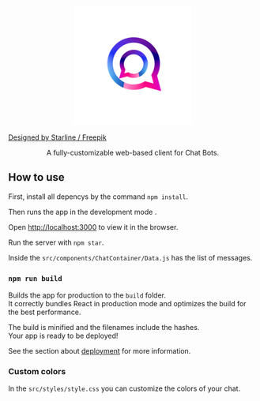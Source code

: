 <p align="center">
    <img src="./docs/images/react-chat-icon.png" alt="React chat logo" width="240" />
</p>
<a align="center" href="http://www.freepik.com">Designed by Starline / Freepik</a>

<p align="center">A fully-customizable web-based client for Chat Bots.</p>

## How to use
First, install all depencys by the command `npm install`. 

Then runs the app in the development mode .<br>

Open [http://localhost:3000](http://localhost:3000) to view it in the browser.

Run the server with `npm star`.

Inside the `src/components/ChatContainer/Data.js` has the list of messages.

### `npm run build`

Builds the app for production to the `build` folder.<br>
It correctly bundles React in production mode and optimizes the build for the best performance.

The build is minified and the filenames include the hashes.<br>
Your app is ready to be deployed!

See the section about [deployment](https://facebook.github.io/create-react-app/docs/deployment) for more information.

### Custom colors
In the `src/styles/style.css` you can customize the colors of your chat.
